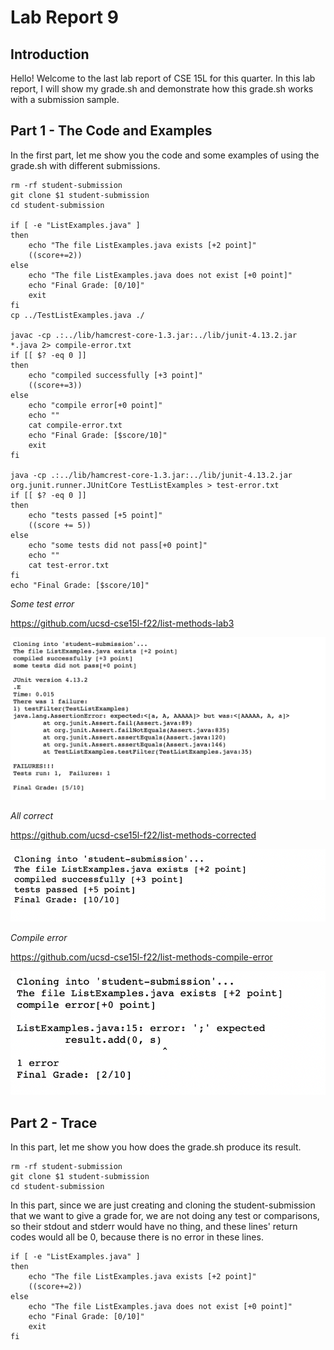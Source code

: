 # Lab Report 9
## Introduction
Hello! Welcome to the last lab report of CSE 15L for this quarter. In this lab report, I will show my grade.sh and demonstrate how this grade.sh works with a submission sample.

## Part 1 - The Code and Examples
In the first part, let me show you the code and some examples of using the grade.sh with different submissions.

```
rm -rf student-submission
git clone $1 student-submission
cd student-submission

if [ -e "ListExamples.java" ]
then 
    echo "The file ListExamples.java exists [+2 point]"
    ((score+=2))
else 
    echo "The file ListExamples.java does not exist [+0 point]"
    echo "Final Grade: [0/10]"
    exit
fi
cp ../TestListExamples.java ./

javac -cp .:../lib/hamcrest-core-1.3.jar:../lib/junit-4.13.2.jar *.java 2> compile-error.txt
if [[ $? -eq 0 ]]
then
    echo "compiled successfully [+3 point]"
    ((score+=3))
else
    echo "compile error[+0 point]"
    echo ""
    cat compile-error.txt
    echo "Final Grade: [$score/10]"
    exit
fi

java -cp .:../lib/hamcrest-core-1.3.jar:../lib/junit-4.13.2.jar org.junit.runner.JUnitCore TestListExamples > test-error.txt
if [[ $? -eq 0 ]]
then
    echo "tests passed [+5 point]"
    ((score += 5))
else
    echo "some tests did not pass[+0 point]"
    echo ""
    cat test-error.txt
fi
echo "Final Grade: [$score/10]"
```
*Some test error*

https://github.com/ucsd-cse15l-f22/list-methods-lab3

![Image](Test-error.png)

*All correct*

https://github.com/ucsd-cse15l-f22/list-methods-corrected

![Image](Corrected.png)

*Compile error*

https://github.com/ucsd-cse15l-f22/list-methods-compile-error

![Image](Compile-error.png)

## Part 2 - Trace
In this part, let me show you how does the grade.sh produce its result.

```
rm -rf student-submission
git clone $1 student-submission
cd student-submission
```
In this part, since we are just creating and cloning the student-submission that we want to give a grade for, we are not doing any test or comparisons, so their stdout and stderr would have no thing, and these lines' return codes would all be 0, because there is no error in these lines.

```
if [ -e "ListExamples.java" ]
then 
    echo "The file ListExamples.java exists [+2 point]"
    ((score+=2))
else 
    echo "The file ListExamples.java does not exist [+0 point]"
    echo "Final Grade: [0/10]"
    exit
fi
```
